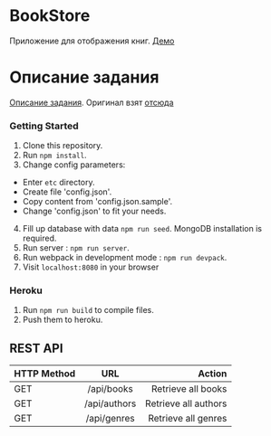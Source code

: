 # BookStore
Приложение для отображения книг. [Демо](https://rocky-wildwood-63572.herokuapp.com/)

# Описание задания
[Описание задания](task.md). Оригинал взят [отсюда](https://gist.github.com/geksilla/72a0cb882d2b7d8b4336)

### Getting Started
1. Clone this repository.
2. Run `npm install`.
3. Change config parameters:
  * Enter `etc` directory.
  * Create file 'config.json'.
  * Copy content from 'config.json.sample'.
  * Change 'config.json' to fit your needs.
4. Fill up database with data `npm run seed`. MongoDB installation is required.
5. Run server : `npm run server`.
4. Run webpack in development mode : `npm run devpack`.
5. Visit `localhost:8080` in your browser

### Heroku
1. Run `npm run build` to compile files.
2. Push them to heroku.

## REST API

| HTTP Method | URL           | Action                       |
| ------------|:-------------:| ----------------------------:|
| GET         | /api/books    | Retrieve all books           |
| GET         | /api/authors  | Retrieve all authors         |
| GET         | /api/genres   | Retrieve all genres          |
